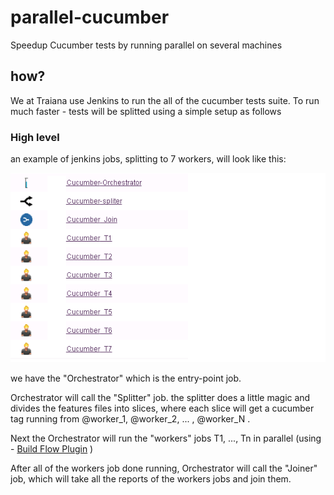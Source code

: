 # parallel-cucumber
Speedup Cucumber tests by running parallel on several machines


## how?
We at Traiana use Jenkins to run the all of the cucumber tests suite.
To run much faster - tests will be splitted using a simple setup as follows

### High level

an example of jenkins jobs, splitting to 7 workers, will look like this:

![Alt text](jenkins.png?raw=true "7 Jobs")

we have the "Orchestrator" which is the entry-point job.

Orchestrator will call the "Splitter" job. the splitter does a little magic and divides the features files into slices, where each slice will get a cucumber tag running from @worker_1, @worker_2, ... , @worker_N .

Next the Orchestrator will run the "workers" jobs T1, ..., Tn in parallel (using - [Build Flow Plugin](https://wiki.jenkins-ci.org/display/JENKINS/Build+Flow+Plugin) )

After all of the workers job done running, Orchestrator will call the "Joiner" job, which will take all the reports of the workers jobs and join them.

